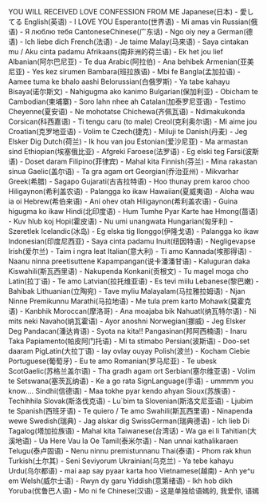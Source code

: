 YOU WILL RECEIVED LOVE CONFESSION FROM ME
Japanese(日本) - 愛してる
English(英语) - I LOVE YOU
Esperanto(世界语) - Mi amas vin
Russian(俄语) -  Я люблю тебя
CantoneseChinese(广东话) - Ngo oiy ney a
German(德语) - Ich liebe dich
French(法语) - Je taime
Malay(马来语) - Saya cintakan mu / Aku cinta padamu
Afrikaans(南非洲的荷兰语) - Ek het jou lief
Albanian(阿尔巴尼亚) - Te dua
Arabic(阿拉伯) - Ana behibek
Armenian(亚美尼亚) - Yes kez sirumen
Bambara(班拉族语) - Mbi fe
Bangla(孟加拉语) - Aamee tuma ke bhalo aashi
Belorussian(白俄罗斯) - Ya tabe kahayu
Bisaya(诺尔斯文) - Nahigugma ako kanimo
Bulgarian(保加利亚) - Obicham te
Cambodian(柬埔寨) - Soro lahn nhee ah
Catalan(加泰罗尼亚语) - Testimo
Cheyenne(夏安语) - Ne mohotatse
Chichewa(齐佩瓦语) - Ndimakukonda
Corsican(科西嘉语) - Ti tengu caru (to male)
Creol(克利奥尔语) - Mi aime jou
Croatian(克罗地亚语) - Volim te
Czech(捷克) - Miluji te
Danish(丹麦) - Jeg Elsker Dig
Dutch(荷兰) - Ik hou van jou
Estonian(爱沙尼亚) - Ma armastan sind
Ethiopian(埃塞俄比亚) - Afgreki
Faroese(法罗语) - Eg elski teg
Farsi(波斯语) - Doset daram
Filipino(菲律宾) - Mahal kita
Finnish(芬兰) - Mina rakastan sinua
Gaelic(盖尔语) - Ta gra agam ort
Georgian(乔治亚州) - Mikvarhar
Greek(希腊) - Sagapo
Gujarati(古吉拉特语) - Hoo thunay prem karoo choo
Hiligaynon(希利盖农语) - Palangga ko ikaw
Hawaiian(夏威夷语) - Aloha wau ia oi
Hebrew(希伯来语) - Ani ohev otah
Hiligaynon(希利盖农语) - Guina higugma ko ikaw
Hindi(北印度语) - Hum Tumhe Pyar Karte hae
Hmong(苗语) - Kuv hlub koj
Hopi(霍皮语) - Nu umi unangwata
Hungarian(匈牙利) - Szeretlek
Icelandic(冰岛) - Eg elska tig
Ilonggo(伊隆戈语) - Palangga ko ikaw
Indonesian(印度尼西亚) - Saya cinta padamu
Inuit(纽因特语) - Negligevapse
Irish(爱尔兰) - Taim i ngra leat
Italian(意大利) - Ti amo
Kannada(埃那得语) - Naanu ninna preetisuttene
Kapampangan(说卡潘潘甘语) - Kaluguran daka
Kiswahili(斯瓦西里语) - Nakupenda
Konkani(贡根文) - Tu magel moga cho
Latin(拉丁语) - Te amo
Latvian(拉托维亚语) - Es tevi miilu
Lebanese(黎巴嫩) - Bahibak
Lithuanian(立陶宛) - Tave myliu
Malayalam(马拉雅拉姆语) - Njan Ninne Premikunnu
Marathi(马拉地语) - Me tula prem karto
Mohawk(莫霍克语) - Kanbhik
Moroccan(摩洛哥) - Ana moajaba bik
Nahuatl(纳瓦特尔语) - Ni mits neki
Navaho(纳瓦霍语) - Ayor anoshni
Norwegian(挪威) - Jeg Elsker Deg
Pandacan(潘达肯语) - Syota na kita!!
Pangasinan(邦阿西楠语) - Inaru Taka
Papiamento(帕皮阿门托语) - Mi ta stimabo
Persian(波斯语) - Doo-set daaram
PigLatin(大拉丁语) - Iay ovlay ouyay
Polish(波兰) - Kocham Ciebie
Portuguese(葡萄牙) - Eu te amo
Romanian(罗马尼亚) - Te ubesk
ScotGaelic(苏格兰盖尔语) - Tha gradh agam ort
Serbian(塞尔维亚语) - Volim te
Setswana(塞茨瓦纳语) - Ke a go rata
SignLanguage(手语) - ummmm you know....
Sindhi(信德语) - Maa tokhe pyar kendo ahyan
Sioux(苏族语) - Techihhila
Slovak(斯洛伐克语) - Lu`bim ta
Slovenian(斯洛文尼亚语) - Ljubim te
Spanish(西班牙语) - Te quiero / Te amo
Swahili(斯瓦西里语) - Ninapenda wewe
Swedish(瑞典) - Jag alskar dig
SwissGerman(瑞典德语) - Ich lieb Di
Tagalog(塔加拉族语) - Mahal kita
Taiwanese(台湾话) - Wa ga ei li
Tahitian(大溪地语) - Ua Here Vau Ia Oe
Tamil(泰米尔语) - Nan unnai kathalikaraen
Telugu(泰卢固语) - Nenu ninnu premistunnanu
Thai(泰语) - Phom rak khun
Turkish(土尔其) - Seni Seviyorum
Ukrainian(乌克兰) - Ya tebe kahayu
Urdu(乌尔都语) - mai aap say pyaar karta hoo
Vietnamese(越南) - Anh ye^u em
Welsh(威尔士语) - Rwyn dy garu
Yiddish(意第绪语) - Ikh hob dikh
Yoruba(优鲁巴人语) - Mo ni fe
Chinese(汉语) - 这是单独给语嫣的, 我爱你, 语嫣
